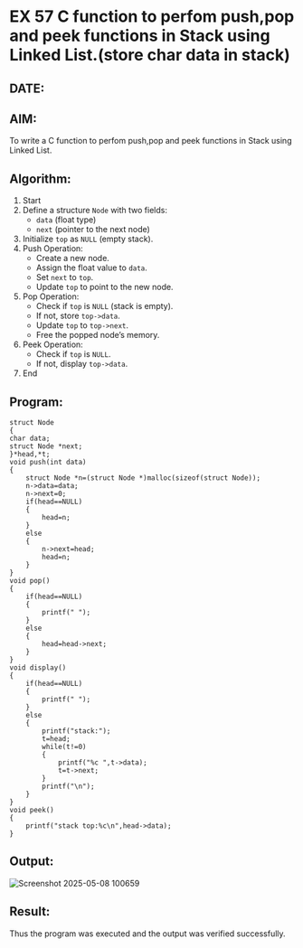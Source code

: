 # EX 57 C function to perfom push,pop and peek functions in Stack using Linked List.(store char data in stack)
## DATE:
## AIM:
To write a C function to perfom push,pop and peek functions in Stack using Linked List.

## Algorithm:

1. Start
2. Define a structure `Node` with two fields:  
   - `data` (float type)  
   - `next` (pointer to the next node)  
3. Initialize `top` as `NULL` (empty stack).  
4. Push Operation: 
   - Create a new node.  
   - Assign the float value to `data`.  
   - Set `next` to `top`.  
   - Update `top` to point to the new node.  
5. Pop Operation:
   - Check if `top` is `NULL` (stack is empty).  
   - If not, store `top->data`.  
   - Update `top` to `top->next`.  
   - Free the popped node’s memory.  
6. Peek Operation:
   - Check if `top` is `NULL`.  
   - If not, display `top->data`.  
7. End

## Program:
```
struct Node   
{  
char data;  
struct Node *next;  
}*head,*t;
void push(int data)  
{  
    struct Node *n=(struct Node *)malloc(sizeof(struct Node));
    n->data=data;
    n->next=0;
    if(head==NULL)
    {
        head=n;
    }
    else
    {
        n->next=head;
        head=n;
    }
}  
void pop()  
{  
    if(head==NULL)
    {
        printf(" ");
    }
    else
    {
        head=head->next;
    }
}  
void display()  
{  
    if(head==NULL)
    {
        printf(" ");
    }
    else
    {
        printf("stack:");
        t=head;
        while(t!=0)
        {
            printf("%c ",t->data);
            t=t->next;
        }
        printf("\n");
    }
}  
void peek()
{
    printf("stack top:%c\n",head->data);
}
```

## Output:
![Screenshot 2025-05-08 100659](https://github.com/user-attachments/assets/3acd331c-1347-4f19-b753-0f156fd34356)


## Result:
Thus the program was executed and the output was verified successfully.

